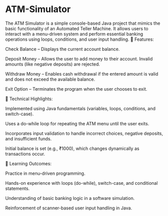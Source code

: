 # ATM-Simulator
The ATM Simulator is a simple console-based Java project that mimics the basic functionality of an Automated Teller Machine. It allows users to interact with a menu-driven system and perform essential banking operations using loops, conditions, and user input handling.
🔹 Features:

Check Balance – Displays the current account balance.

Deposit Money – Allows the user to add money to their account. Invalid amounts (like negative deposits) are rejected.

Withdraw Money – Enables cash withdrawal if the entered amount is valid and does not exceed the available balance.

Exit Option – Terminates the program when the user chooses to exit.

🔹 Technical Highlights:

Implemented using Java fundamentals (variables, loops, conditions, and switch-case).

Uses a do-while loop for repeating the ATM menu until the user exits.

Incorporates input validation to handle incorrect choices, negative deposits, and insufficient funds.

Initial balance is set (e.g., ₹1000), which changes dynamically as transactions occur.

🔹 Learning Outcomes:

Practice in menu-driven programming.

Hands-on experience with loops (do-while), switch-case, and conditional statements.

Understanding of basic banking logic in a software simulation.

Reinforcement of scanner-based user input handling in Java.
